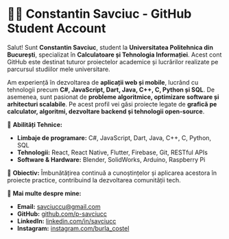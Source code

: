 # 👨‍🎓 Constantin Savciuc - GitHub Student Account

Salut! Sunt **Constantin Savciuc**, student la **Universitatea Politehnica din București**, specializat în **Calculatoare și Tehnologia Informației**. Acest cont GitHub este destinat tuturor proiectelor academice și lucrărilor realizate pe parcursul studiilor mele universitare.

Am experiență în dezvoltarea de **aplicații web și mobile**, lucrând cu tehnologii precum **C#, JavaScript, Dart, Java, C++, C, Python și SQL**. De asemenea, sunt pasionat de **probleme algoritmice, optimizare software și arhitecturi scalabile**. Pe acest profil vei găsi proiecte legate de **grafică pe calculator, algoritmi, dezvoltare backend și tehnologii open-source**.

🔧 **Abilități Tehnice:**  
- **Limbaje de programare:** C#, JavaScript, Dart, Java, C++, C, Python, SQL  
- **Tehnologii:** React, React Native, Flutter, Firebase, Git, RESTful APIs  
- **Software & Hardware:** Blender, SolidWorks, Arduino, Raspberry Pi  

📌 **Obiectiv:** Îmbunătățirea continuă a cunoștințelor și aplicarea acestora în proiecte practice, contribuind la dezvoltarea comunității tech.

🔗 **Mai multe despre mine:**  
- **Email:** [savciuccu@gmail.com](mailto:savciuccu@gmail.com)
- **GitHub:** [github.com/p-savciucc](https://github.com/p-savciucc)
- **LinkedIn:** [linkedin.com/in/savciucc](https://www.linkedin.com/in/savciucc)
- **Instagram:** [instagram.com/burla_costel](https://www.instagram.com/burla_costel)
